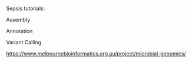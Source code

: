 
Sepsis tutorials:

Assembly

Annotation

Variant Calling


https://www.melbournebioinformatics.org.au/project/microbial-genomics/